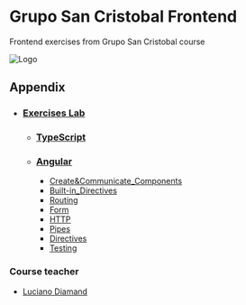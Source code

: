 
# Grupo San Cristobal Frontend

Frontend exercises from Grupo San Cristobal course


![Logo](https://s3-us-west-2.amazonaws.com/vixnetapi/estoesmedia/6304fdeef387b_grupo-san-cristobal.png)


## Appendix
 - ### [Exercises Lab]()
    - ### [TypeScript](https://github.com/IvanDec0/PracticaGSCFrontend/tree/main/Typescript)
    - ### [Angular](https://github.com/IvanDec0/PracticaGSCFrontend/tree/main/Angular)
        * [Create&Communicate_Components](https://github.com/IvanDec0/PracticaGSCFrontend/tree/main/Angular/Create%26Communicate_Components)
        * [Built-in_Directives](https://github.com/IvanDec0/PracticaGSCFrontend/tree/main/Angular/Built-in_Directives)
        * [Routing](https://github.com/IvanDec0/PracticaGSCFrontend/tree/main/Angular/Services_Routes)
        * [Form](https://github.com/IvanDec0/PracticaGSCFrontend/tree/main/Angular/Form)
        * [HTTP](https://github.com/IvanDec0/PracticaGSCFrontend/tree/main/Angular/HTTP)
        * [Pipes](https://github.com/IvanDec0/PracticaGSCFrontend/tree/main/Angular/Pipes)
        * [Directives](https://github.com/IvanDec0/PracticaGSCFrontend/tree/main/Angular/Directives)
        * [Testing](https://github.com/IvanDec0/PracticaGSCFrontend/tree/main/Angular/Testing)
    

### Course teacher

* [Luciano Diamand](https://github.com/ldiamand)

